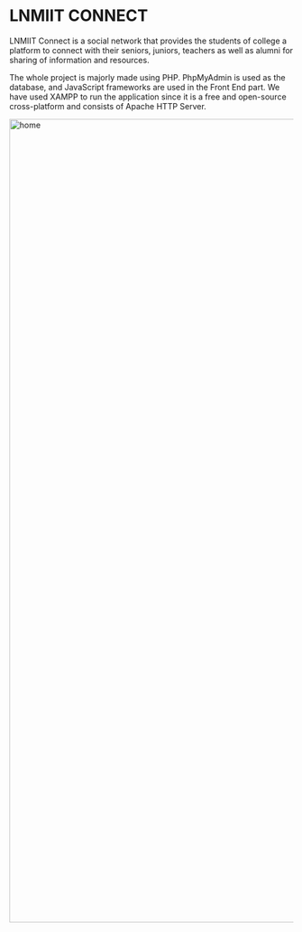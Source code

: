 # LNMIIT CONNECT
LNMIIT Connect is a social network that provides the students of college a platform to connect with their seniors, juniors, teachers as
well as alumni for sharing of information and resources.

The whole project is majorly made using PHP. PhpMyAdmin is used as the database, and
JavaScript frameworks are used in the Front End part. We have used XAMPP to run the application
since it is a free and open-source cross-platform and consists of Apache HTTP Server.

<img width="1422" alt="home" src="https://user-images.githubusercontent.com/37254231/88322336-34757200-cd3e-11ea-81ce-6b8f870bb1df.png">
